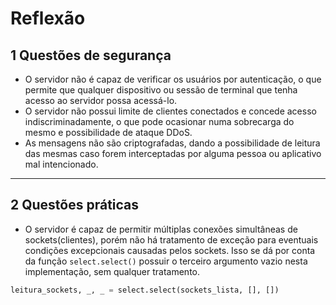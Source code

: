 # Reflexão

## 1 Questões de segurança

- O servidor não é capaz de verificar os usuários por autenticação, o que permite que qualquer dispositivo ou sessão de terminal que tenha acesso ao servidor possa acessá-lo. 
- O servidor não possui limite de clientes conectados e concede acesso indiscriminadamente, o que pode ocasionar numa sobrecarga do mesmo e possibilidade de ataque DDoS.
- As mensagens não são criptografadas, dando a possibilidade de leitura das mesmas caso forem interceptadas por alguma pessoa ou aplicativo mal intencionado.
  
   
---

## 2 Questões práticas

- O servidor é capaz de permitir múltiplas conexões simultâneas de sockets(clientes), porém não há tratamento de exceção para eventuais condições excepcionais causadas pelos sockets. Isso se dá por conta da função `select.select()` possuir o terceiro argumento vazio nesta implementação, sem qualquer tratamento. 

```python
leitura_sockets, _, _ = select.select(sockets_lista, [], [])
```
